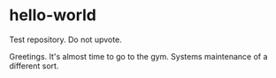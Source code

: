 # hello-world
Test repository.  Do not upvote.

Greetings. It's almost time to go to the gym.  Systems maintenance of a different sort.
